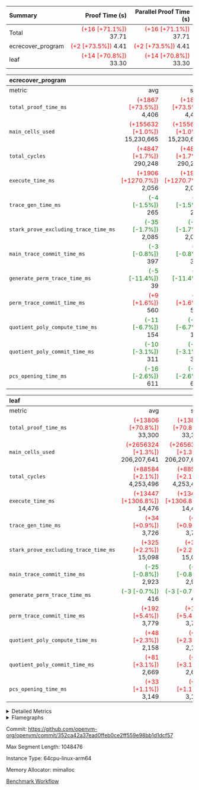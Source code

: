 | Summary | Proof Time (s) | Parallel Proof Time (s) |
|:---|---:|---:|
| Total | <span style='color: red'>(+16 [+71.1%])</span> 37.71 | <span style='color: red'>(+16 [+71.1%])</span> 37.71 |
| ecrecover_program | <span style='color: red'>(+2 [+73.5%])</span> 4.41 | <span style='color: red'>(+2 [+73.5%])</span> 4.41 |
| leaf | <span style='color: red'>(+14 [+70.8%])</span> 33.30 | <span style='color: red'>(+14 [+70.8%])</span> 33.30 |


| ecrecover_program |||||
|:---|---:|---:|---:|---:|
|metric|avg|sum|max|min|
| `total_proof_time_ms ` | <span style='color: red'>(+1867 [+73.5%])</span> 4,406 | <span style='color: red'>(+1867 [+73.5%])</span> 4,406 | <span style='color: red'>(+1867 [+73.5%])</span> 4,406 | <span style='color: red'>(+1867 [+73.5%])</span> 4,406 |
| `main_cells_used     ` | <span style='color: red'>(+155632 [+1.0%])</span> 15,230,665 | <span style='color: red'>(+155632 [+1.0%])</span> 15,230,665 | <span style='color: red'>(+155632 [+1.0%])</span> 15,230,665 | <span style='color: red'>(+155632 [+1.0%])</span> 15,230,665 |
| `total_cycles        ` | <span style='color: red'>(+4847 [+1.7%])</span> 290,248 | <span style='color: red'>(+4847 [+1.7%])</span> 290,248 | <span style='color: red'>(+4847 [+1.7%])</span> 290,248 | <span style='color: red'>(+4847 [+1.7%])</span> 290,248 |
| `execute_time_ms     ` | <span style='color: red'>(+1906 [+1270.7%])</span> 2,056 | <span style='color: red'>(+1906 [+1270.7%])</span> 2,056 | <span style='color: red'>(+1906 [+1270.7%])</span> 2,056 | <span style='color: red'>(+1906 [+1270.7%])</span> 2,056 |
| `trace_gen_time_ms   ` | <span style='color: green'>(-4 [-1.5%])</span> 265 | <span style='color: green'>(-4 [-1.5%])</span> 265 | <span style='color: green'>(-4 [-1.5%])</span> 265 | <span style='color: green'>(-4 [-1.5%])</span> 265 |
| `stark_prove_excluding_trace_time_ms` | <span style='color: green'>(-35 [-1.7%])</span> 2,085 | <span style='color: green'>(-35 [-1.7%])</span> 2,085 | <span style='color: green'>(-35 [-1.7%])</span> 2,085 | <span style='color: green'>(-35 [-1.7%])</span> 2,085 |
| `main_trace_commit_time_ms` | <span style='color: green'>(-3 [-0.8%])</span> 397 | <span style='color: green'>(-3 [-0.8%])</span> 397 | <span style='color: green'>(-3 [-0.8%])</span> 397 | <span style='color: green'>(-3 [-0.8%])</span> 397 |
| `generate_perm_trace_time_ms` | <span style='color: green'>(-5 [-11.4%])</span> 39 | <span style='color: green'>(-5 [-11.4%])</span> 39 | <span style='color: green'>(-5 [-11.4%])</span> 39 | <span style='color: green'>(-5 [-11.4%])</span> 39 |
| `perm_trace_commit_time_ms` | <span style='color: red'>(+9 [+1.6%])</span> 560 | <span style='color: red'>(+9 [+1.6%])</span> 560 | <span style='color: red'>(+9 [+1.6%])</span> 560 | <span style='color: red'>(+9 [+1.6%])</span> 560 |
| `quotient_poly_compute_time_ms` | <span style='color: green'>(-11 [-6.7%])</span> 154 | <span style='color: green'>(-11 [-6.7%])</span> 154 | <span style='color: green'>(-11 [-6.7%])</span> 154 | <span style='color: green'>(-11 [-6.7%])</span> 154 |
| `quotient_poly_commit_time_ms` | <span style='color: green'>(-10 [-3.1%])</span> 311 | <span style='color: green'>(-10 [-3.1%])</span> 311 | <span style='color: green'>(-10 [-3.1%])</span> 311 | <span style='color: green'>(-10 [-3.1%])</span> 311 |
| `pcs_opening_time_ms ` | <span style='color: green'>(-16 [-2.6%])</span> 611 | <span style='color: green'>(-16 [-2.6%])</span> 611 | <span style='color: green'>(-16 [-2.6%])</span> 611 | <span style='color: green'>(-16 [-2.6%])</span> 611 |

| leaf |||||
|:---|---:|---:|---:|---:|
|metric|avg|sum|max|min|
| `total_proof_time_ms ` | <span style='color: red'>(+13806 [+70.8%])</span> 33,300 | <span style='color: red'>(+13806 [+70.8%])</span> 33,300 | <span style='color: red'>(+13806 [+70.8%])</span> 33,300 | <span style='color: red'>(+13806 [+70.8%])</span> 33,300 |
| `main_cells_used     ` | <span style='color: red'>(+2656324 [+1.3%])</span> 206,207,641 | <span style='color: red'>(+2656324 [+1.3%])</span> 206,207,641 | <span style='color: red'>(+2656324 [+1.3%])</span> 206,207,641 | <span style='color: red'>(+2656324 [+1.3%])</span> 206,207,641 |
| `total_cycles        ` | <span style='color: red'>(+88584 [+2.1%])</span> 4,253,496 | <span style='color: red'>(+88584 [+2.1%])</span> 4,253,496 | <span style='color: red'>(+88584 [+2.1%])</span> 4,253,496 | <span style='color: red'>(+88584 [+2.1%])</span> 4,253,496 |
| `execute_time_ms     ` | <span style='color: red'>(+13447 [+1306.8%])</span> 14,476 | <span style='color: red'>(+13447 [+1306.8%])</span> 14,476 | <span style='color: red'>(+13447 [+1306.8%])</span> 14,476 | <span style='color: red'>(+13447 [+1306.8%])</span> 14,476 |
| `trace_gen_time_ms   ` | <span style='color: red'>(+34 [+0.9%])</span> 3,726 | <span style='color: red'>(+34 [+0.9%])</span> 3,726 | <span style='color: red'>(+34 [+0.9%])</span> 3,726 | <span style='color: red'>(+34 [+0.9%])</span> 3,726 |
| `stark_prove_excluding_trace_time_ms` | <span style='color: red'>(+325 [+2.2%])</span> 15,098 | <span style='color: red'>(+325 [+2.2%])</span> 15,098 | <span style='color: red'>(+325 [+2.2%])</span> 15,098 | <span style='color: red'>(+325 [+2.2%])</span> 15,098 |
| `main_trace_commit_time_ms` | <span style='color: green'>(-25 [-0.8%])</span> 2,923 | <span style='color: green'>(-25 [-0.8%])</span> 2,923 | <span style='color: green'>(-25 [-0.8%])</span> 2,923 | <span style='color: green'>(-25 [-0.8%])</span> 2,923 |
| `generate_perm_trace_time_ms` | <span style='color: green'>(-3 [-0.7%])</span> 416 | <span style='color: green'>(-3 [-0.7%])</span> 416 | <span style='color: green'>(-3 [-0.7%])</span> 416 | <span style='color: green'>(-3 [-0.7%])</span> 416 |
| `perm_trace_commit_time_ms` | <span style='color: red'>(+192 [+5.4%])</span> 3,779 | <span style='color: red'>(+192 [+5.4%])</span> 3,779 | <span style='color: red'>(+192 [+5.4%])</span> 3,779 | <span style='color: red'>(+192 [+5.4%])</span> 3,779 |
| `quotient_poly_compute_time_ms` | <span style='color: red'>(+48 [+2.3%])</span> 2,158 | <span style='color: red'>(+48 [+2.3%])</span> 2,158 | <span style='color: red'>(+48 [+2.3%])</span> 2,158 | <span style='color: red'>(+48 [+2.3%])</span> 2,158 |
| `quotient_poly_commit_time_ms` | <span style='color: red'>(+81 [+3.1%])</span> 2,669 | <span style='color: red'>(+81 [+3.1%])</span> 2,669 | <span style='color: red'>(+81 [+3.1%])</span> 2,669 | <span style='color: red'>(+81 [+3.1%])</span> 2,669 |
| `pcs_opening_time_ms ` | <span style='color: red'>(+33 [+1.1%])</span> 3,149 | <span style='color: red'>(+33 [+1.1%])</span> 3,149 | <span style='color: red'>(+33 [+1.1%])</span> 3,149 | <span style='color: red'>(+33 [+1.1%])</span> 3,149 |



<details>
<summary>Detailed Metrics</summary>

| group | num_segments | keygen_time_ms | commit_exe_time_ms |
| --- | --- | --- | --- |
| ecrecover_program | 1 | 1,046 | 11 | 

| group | air_name | quotient_deg | interactions | constraints |
| --- | --- | --- | --- | --- |
| ecrecover_program | AccessAdapterAir<16> | 2 | 5 | 14 | 
| ecrecover_program | AccessAdapterAir<2> | 2 | 5 | 14 | 
| ecrecover_program | AccessAdapterAir<32> | 2 | 5 | 14 | 
| ecrecover_program | AccessAdapterAir<4> | 2 | 5 | 14 | 
| ecrecover_program | AccessAdapterAir<64> | 2 | 5 | 14 | 
| ecrecover_program | AccessAdapterAir<8> | 2 | 5 | 14 | 
| ecrecover_program | BitwiseOperationLookupAir<8> | 2 | 2 | 4 | 
| ecrecover_program | KeccakVmAir | 2 | 321 | 4,571 | 
| ecrecover_program | MemoryMerkleAir<8> | 2 | 4 | 40 | 
| ecrecover_program | PersistentBoundaryAir<8> | 2 | 3 | 6 | 
| ecrecover_program | PhantomAir | 2 | 3 | 5 | 
| ecrecover_program | Poseidon2PeripheryAir<BabyBearParameters>, 1> | 2 | 1 | 286 | 
| ecrecover_program | ProgramAir | 1 | 1 | 4 | 
| ecrecover_program | RangeTupleCheckerAir<2> | 1 | 1 | 4 | 
| ecrecover_program | VariableRangeCheckerAir | 1 | 1 | 4 | 
| ecrecover_program | VmAirWrapper<Rv32BaseAluAdapterAir, BaseAluCoreAir<4, 8> | 2 | 19 | 43 | 
| ecrecover_program | VmAirWrapper<Rv32BaseAluAdapterAir, LessThanCoreAir<4, 8> | 2 | 17 | 39 | 
| ecrecover_program | VmAirWrapper<Rv32BaseAluAdapterAir, ShiftCoreAir<4, 8> | 2 | 23 | 90 | 
| ecrecover_program | VmAirWrapper<Rv32BranchAdapterAir, BranchEqualCoreAir<4> | 2 | 11 | 25 | 
| ecrecover_program | VmAirWrapper<Rv32BranchAdapterAir, BranchLessThanCoreAir<4, 8> | 2 | 13 | 41 | 
| ecrecover_program | VmAirWrapper<Rv32CondRdWriteAdapterAir, Rv32JalLuiCoreAir> | 2 | 10 | 22 | 
| ecrecover_program | VmAirWrapper<Rv32HintStoreAdapterAir, Rv32HintStoreCoreAir> | 2 | 15 | 17 | 
| ecrecover_program | VmAirWrapper<Rv32IsEqualModAdapterAir<2, 1, 32, 32>, ModularIsEqualCoreAir<32, 4, 8> | 2 | 25 | 223 | 
| ecrecover_program | VmAirWrapper<Rv32JalrAdapterAir, Rv32JalrCoreAir> | 2 | 16 | 20 | 
| ecrecover_program | VmAirWrapper<Rv32LoadStoreAdapterAir, LoadSignExtendCoreAir<4, 8> | 2 | 18 | 33 | 
| ecrecover_program | VmAirWrapper<Rv32LoadStoreAdapterAir, LoadStoreCoreAir<4> | 2 | 17 | 38 | 
| ecrecover_program | VmAirWrapper<Rv32MultAdapterAir, DivRemCoreAir<4, 8> | 2 | 25 | 88 | 
| ecrecover_program | VmAirWrapper<Rv32MultAdapterAir, MulHCoreAir<4, 8> | 2 | 24 | 38 | 
| ecrecover_program | VmAirWrapper<Rv32MultAdapterAir, MultiplicationCoreAir<4, 8> | 2 | 19 | 26 | 
| ecrecover_program | VmAirWrapper<Rv32RdWriteAdapterAir, Rv32AuipcCoreAir> | 2 | 11 | 15 | 
| ecrecover_program | VmAirWrapper<Rv32VecHeapAdapterAir<1, 2, 2, 32, 32>, FieldExpressionCoreAir> | 2 | 411 | 481 | 
| ecrecover_program | VmAirWrapper<Rv32VecHeapAdapterAir<2, 1, 1, 32, 32>, FieldExpressionCoreAir> | 2 | 156 | 189 | 
| ecrecover_program | VmAirWrapper<Rv32VecHeapAdapterAir<2, 2, 2, 32, 32>, FieldExpressionCoreAir> | 2 | 422 | 456 | 
| ecrecover_program | VmConnectorAir | 2 | 3 | 9 | 
| leaf | AccessAdapterAir<2> | 4 | 5 | 12 | 
| leaf | AccessAdapterAir<4> | 4 | 5 | 12 | 
| leaf | AccessAdapterAir<8> | 4 | 5 | 12 | 
| leaf | FriReducedOpeningAir | 4 | 31 | 53 | 
| leaf | NativePoseidon2Air<BabyBearParameters>, 1> | 4 | 176 | 590 | 
| leaf | PhantomAir | 4 | 3 | 4 | 
| leaf | ProgramAir | 1 | 1 | 4 | 
| leaf | VariableRangeCheckerAir | 1 | 1 | 4 | 
| leaf | VmAirWrapper<BranchNativeAdapterAir, BranchEqualCoreAir<1> | 2 | 11 | 23 | 
| leaf | VmAirWrapper<JalNativeAdapterAir, JalCoreAir> | 4 | 7 | 6 | 
| leaf | VmAirWrapper<NativeAdapterAir<2, 0>, PublicValuesCoreAir> | 4 | 11 | 23 | 
| leaf | VmAirWrapper<NativeAdapterAir<2, 1>, FieldArithmeticCoreAir> | 4 | 15 | 23 | 
| leaf | VmAirWrapper<NativeLoadStoreAdapterAir<1>, NativeLoadStoreCoreAir<1> | 4 | 15 | 20 | 
| leaf | VmAirWrapper<NativeLoadStoreAdapterAir<4>, NativeLoadStoreCoreAir<4> | 4 | 15 | 20 | 
| leaf | VmAirWrapper<NativeVectorizedAdapterAir<4>, FieldExtensionCoreAir> | 4 | 15 | 23 | 
| leaf | VmConnectorAir | 4 | 3 | 8 | 
| leaf | VolatileBoundaryAir | 4 | 4 | 16 | 

| group | air_name | dsl_ir | idx | opcode | cells_used |
| --- | --- | --- | --- | --- | --- |
| leaf | <BranchNativeAdapterAir,BranchEqualCoreAir<1>> | AssertEqE | 0 | BNE | 7,268 | 
| leaf | <BranchNativeAdapterAir,BranchEqualCoreAir<1>> | AssertEqEI | 0 | BNE | 92 | 
| leaf | <BranchNativeAdapterAir,BranchEqualCoreAir<1>> | AssertEqF | 0 | BNE | 142,232 | 
| leaf | <BranchNativeAdapterAir,BranchEqualCoreAir<1>> | AssertEqV | 0 | BNE | 36,708 | 
| leaf | <BranchNativeAdapterAir,BranchEqualCoreAir<1>> | AssertEqVI | 0 | BNE | 9,867 | 
| leaf | <BranchNativeAdapterAir,BranchEqualCoreAir<1>> | AssertNonZero | 0 | BEQ | 23 | 
| leaf | <BranchNativeAdapterAir,BranchEqualCoreAir<1>> | IfEq | 0 | BNE | 3,128 | 
| leaf | <BranchNativeAdapterAir,BranchEqualCoreAir<1>> | IfEqI | 0 | BNE | 641,815 | 
| leaf | <BranchNativeAdapterAir,BranchEqualCoreAir<1>> | IfNe | 0 | BEQ | 3,197 | 
| leaf | <BranchNativeAdapterAir,BranchEqualCoreAir<1>> | IfNeI | 0 | BEQ | 4,255 | 
| leaf | <BranchNativeAdapterAir,BranchEqualCoreAir<1>> | ZipFor | 0 | BNE | 19,143,176 | 
| leaf | <JalNativeAdapterAir,JalCoreAir> |  | 0 | JAL | 10 | 
| leaf | <JalNativeAdapterAir,JalCoreAir> | IfEqI | 0 | JAL | 80,460 | 
| leaf | <JalNativeAdapterAir,JalCoreAir> | IfNe | 0 | JAL | 30 | 
| leaf | <JalNativeAdapterAir,JalCoreAir> | ZipFor | 0 | JAL | 359,620 | 
| leaf | <NativeAdapterAir<2, 0>,PublicValuesCoreAir> | Publish | 0 | PUBLISH | 828 | 
| leaf | <NativeAdapterAir<2, 1>,FieldArithmeticCoreAir> |  | 0 | ADD | 30 | 
| leaf | <NativeAdapterAir<2, 1>,FieldArithmeticCoreAir> | AddEFFI | 0 | ADD | 24,720 | 
| leaf | <NativeAdapterAir<2, 1>,FieldArithmeticCoreAir> | AddEFI | 0 | ADD | 239,640 | 
| leaf | <NativeAdapterAir<2, 1>,FieldArithmeticCoreAir> | AddEI | 0 | ADD | 5,557,320 | 
| leaf | <NativeAdapterAir<2, 1>,FieldArithmeticCoreAir> | AddF | 0 | ADD | 202,650 | 
| leaf | <NativeAdapterAir<2, 1>,FieldArithmeticCoreAir> | AddFI | 0 | ADD | 456,660 | 
| leaf | <NativeAdapterAir<2, 1>,FieldArithmeticCoreAir> | AddV | 0 | ADD | 1,358,190 | 
| leaf | <NativeAdapterAir<2, 1>,FieldArithmeticCoreAir> | AddVI | 0 | ADD | 3,170,520 | 
| leaf | <NativeAdapterAir<2, 1>,FieldArithmeticCoreAir> | Alloc | 0 | ADD | 3,366,900 | 
| leaf | <NativeAdapterAir<2, 1>,FieldArithmeticCoreAir> | Alloc | 0 | MUL | 929,490 | 
| leaf | <NativeAdapterAir<2, 1>,FieldArithmeticCoreAir> | CastFV | 0 | ADD | 5,820 | 
| leaf | <NativeAdapterAir<2, 1>,FieldArithmeticCoreAir> | DivEIN | 0 | ADD | 12,600 | 
| leaf | <NativeAdapterAir<2, 1>,FieldArithmeticCoreAir> | DivF | 0 | DIV | 211,680 | 
| leaf | <NativeAdapterAir<2, 1>,FieldArithmeticCoreAir> | DivFIN | 0 | DIV | 7,410 | 
| leaf | <NativeAdapterAir<2, 1>,FieldArithmeticCoreAir> | ImmE | 0 | ADD | 935,880 | 
| leaf | <NativeAdapterAir<2, 1>,FieldArithmeticCoreAir> | ImmF | 0 | ADD | 233,310 | 
| leaf | <NativeAdapterAir<2, 1>,FieldArithmeticCoreAir> | ImmV | 0 | ADD | 173,250 | 
| leaf | <NativeAdapterAir<2, 1>,FieldArithmeticCoreAir> | LoadE | 0 | ADD | 449,820 | 
| leaf | <NativeAdapterAir<2, 1>,FieldArithmeticCoreAir> | LoadE | 0 | MUL | 449,820 | 
| leaf | <NativeAdapterAir<2, 1>,FieldArithmeticCoreAir> | LoadF | 0 | ADD | 620,520 | 
| leaf | <NativeAdapterAir<2, 1>,FieldArithmeticCoreAir> | LoadF | 0 | MUL | 416,010 | 
| leaf | <NativeAdapterAir<2, 1>,FieldArithmeticCoreAir> | LoadHeapPtr | 0 | ADD | 30 | 
| leaf | <NativeAdapterAir<2, 1>,FieldArithmeticCoreAir> | LoadV | 0 | ADD | 2,077,110 | 
| leaf | <NativeAdapterAir<2, 1>,FieldArithmeticCoreAir> | LoadV | 0 | MUL | 1,865,940 | 
| leaf | <NativeAdapterAir<2, 1>,FieldArithmeticCoreAir> | MulEF | 0 | MUL | 120,960 | 
| leaf | <NativeAdapterAir<2, 1>,FieldArithmeticCoreAir> | MulEFI | 0 | MUL | 1,359,120 | 
| leaf | <NativeAdapterAir<2, 1>,FieldArithmeticCoreAir> | MulEI | 0 | ADD | 1,296,600 | 
| leaf | <NativeAdapterAir<2, 1>,FieldArithmeticCoreAir> | MulF | 0 | MUL | 1,036,770 | 
| leaf | <NativeAdapterAir<2, 1>,FieldArithmeticCoreAir> | MulFI | 0 | MUL | 180,600 | 
| leaf | <NativeAdapterAir<2, 1>,FieldArithmeticCoreAir> | MulVI | 0 | MUL | 472,080 | 
| leaf | <NativeAdapterAir<2, 1>,FieldArithmeticCoreAir> | NegE | 0 | MUL | 19,920 | 
| leaf | <NativeAdapterAir<2, 1>,FieldArithmeticCoreAir> | StoreE | 0 | ADD | 401,940 | 
| leaf | <NativeAdapterAir<2, 1>,FieldArithmeticCoreAir> | StoreE | 0 | MUL | 401,940 | 
| leaf | <NativeAdapterAir<2, 1>,FieldArithmeticCoreAir> | StoreF | 0 | ADD | 37,500 | 
| leaf | <NativeAdapterAir<2, 1>,FieldArithmeticCoreAir> | StoreF | 0 | MUL | 23,880 | 
| leaf | <NativeAdapterAir<2, 1>,FieldArithmeticCoreAir> | StoreHeapPtr | 0 | ADD | 30 | 
| leaf | <NativeAdapterAir<2, 1>,FieldArithmeticCoreAir> | StoreV | 0 | ADD | 641,790 | 
| leaf | <NativeAdapterAir<2, 1>,FieldArithmeticCoreAir> | StoreV | 0 | MUL | 435,390 | 
| leaf | <NativeAdapterAir<2, 1>,FieldArithmeticCoreAir> | SubEF | 0 | ADD | 874,080 | 
| leaf | <NativeAdapterAir<2, 1>,FieldArithmeticCoreAir> | SubEF | 0 | SUB | 291,360 | 
| leaf | <NativeAdapterAir<2, 1>,FieldArithmeticCoreAir> | SubEFI | 0 | ADD | 357,600 | 
| leaf | <NativeAdapterAir<2, 1>,FieldArithmeticCoreAir> | SubEI | 0 | ADD | 25,200 | 
| leaf | <NativeAdapterAir<2, 1>,FieldArithmeticCoreAir> | SubFI | 0 | SUB | 179,490 | 
| leaf | <NativeAdapterAir<2, 1>,FieldArithmeticCoreAir> | SubV | 0 | SUB | 258,150 | 
| leaf | <NativeAdapterAir<2, 1>,FieldArithmeticCoreAir> | SubVI | 0 | SUB | 29,130 | 
| leaf | <NativeAdapterAir<2, 1>,FieldArithmeticCoreAir> | SubVIN | 0 | SUB | 23,940 | 
| leaf | <NativeAdapterAir<2, 1>,FieldArithmeticCoreAir> | UnsafeCastVF | 0 | ADD | 5,610 | 
| leaf | <NativeAdapterAir<2, 1>,FieldArithmeticCoreAir> | ZipFor | 0 | ADD | 26,095,110 | 
| leaf | <NativeLoadStoreAdapterAir<1>,NativeLoadStoreCoreAir<1>> | LoadF | 0 | LOADW | 1,045,150 | 
| leaf | <NativeLoadStoreAdapterAir<1>,NativeLoadStoreCoreAir<1>> | LoadV | 0 | LOADW | 4,832,525 | 
| leaf | <NativeLoadStoreAdapterAir<1>,NativeLoadStoreCoreAir<1>> | StoreF | 0 | STOREW | 221,625 | 
| leaf | <NativeLoadStoreAdapterAir<1>,NativeLoadStoreCoreAir<1>> | StoreHintWord | 0 | HINT_STOREW | 18,844,550 | 
| leaf | <NativeLoadStoreAdapterAir<1>,NativeLoadStoreCoreAir<1>> | StoreV | 0 | STOREW | 1,762,050 | 
| leaf | <NativeLoadStoreAdapterAir<4>,NativeLoadStoreCoreAir<4>> | LoadE | 0 | LOADW | 1,953,164 | 
| leaf | <NativeLoadStoreAdapterAir<4>,NativeLoadStoreCoreAir<4>> | StoreE | 0 | STOREW | 639,132 | 
| leaf | <NativeVectorizedAdapterAir<4>,FieldExtensionCoreAir> | AddE | 0 | FE4ADD | 3,680,480 | 
| leaf | <NativeVectorizedAdapterAir<4>,FieldExtensionCoreAir> | DivE | 0 | BBE4DIV | 419,600 | 
| leaf | <NativeVectorizedAdapterAir<4>,FieldExtensionCoreAir> | DivEIN | 0 | BBE4DIV | 4,200 | 
| leaf | <NativeVectorizedAdapterAir<4>,FieldExtensionCoreAir> | MulE | 0 | BBE4MUL | 3,166,640 | 
| leaf | <NativeVectorizedAdapterAir<4>,FieldExtensionCoreAir> | MulEI | 0 | BBE4MUL | 432,200 | 
| leaf | <NativeVectorizedAdapterAir<4>,FieldExtensionCoreAir> | SubE | 0 | FE4SUB | 813,960 | 
| leaf | FriReducedOpeningAir | FriReducedOpening | 0 | FRI_REDUCED_OPENING | 26,380,536 | 
| leaf | PhantomAir | CT-ExtractPublicValuesCommit | 0 | PHANTOM | 12 | 
| leaf | PhantomAir | CT-InitializePcsConst | 0 | PHANTOM | 12 | 
| leaf | PhantomAir | CT-ReadProofsFromInput | 0 | PHANTOM | 12 | 
| leaf | PhantomAir | CT-VerifyProofs | 0 | PHANTOM | 12 | 
| leaf | PhantomAir | CT-cache-generator-powers | 0 | PHANTOM | 4,032 | 
| leaf | PhantomAir | CT-compute-reduced-opening | 0 | PHANTOM | 4,032 | 
| leaf | PhantomAir | CT-exp-reverse-bits-len | 0 | PHANTOM | 75,600 | 
| leaf | PhantomAir | CT-pre-compute-alpha-pows | 0 | PHANTOM | 12 | 
| leaf | PhantomAir | CT-single-reduced-opening-eval | 0 | PHANTOM | 115,416 | 
| leaf | PhantomAir | CT-stage-c-build-rounds | 0 | PHANTOM | 12 | 
| leaf | PhantomAir | CT-stage-d-verifier-verify | 0 | PHANTOM | 12 | 
| leaf | PhantomAir | CT-stage-d-verify-pcs | 0 | PHANTOM | 12 | 
| leaf | PhantomAir | CT-stage-e-verify-constraints | 0 | PHANTOM | 12 | 
| leaf | PhantomAir | CT-verify-batch | 0 | PHANTOM | 4,032 | 
| leaf | PhantomAir | CT-verify-batch-ext | 0 | PHANTOM | 9,576 | 
| leaf | PhantomAir | CT-verify-query | 0 | PHANTOM | 504 | 
| leaf | PhantomAir | HintBitsF | 0 | PHANTOM | 1,158 | 
| leaf | PhantomAir | HintInputVec | 0 | PHANTOM | 150,792 | 
| leaf | VerifyBatchAir | Poseidon2CompressBabyBear | 0 | COMP_POS2 | 10,773 | 
| leaf | VerifyBatchAir | Poseidon2PermuteBabyBear | 0 | PERM_POS2 | 24,738 | 
| leaf | VerifyBatchAir | VerifyBatchExt | 0 | VERIFY_BATCH | 4,139,226 | 
| leaf | VerifyBatchAir | VerifyBatchFelt | 0 | VERIFY_BATCH | 28,807,002 | 

| group | air_name | dsl_ir | opcode | segment | cells_used |
| --- | --- | --- | --- | --- | --- |
| ecrecover_program | <Rv32BaseAluAdapterAir,BaseAluCoreAir<4, 8>> |  | ADD | 0 | 2,645,532 | 
| ecrecover_program | <Rv32BaseAluAdapterAir,BaseAluCoreAir<4, 8>> |  | AND | 0 | 559,512 | 
| ecrecover_program | <Rv32BaseAluAdapterAir,BaseAluCoreAir<4, 8>> |  | OR | 0 | 250,740 | 
| ecrecover_program | <Rv32BaseAluAdapterAir,BaseAluCoreAir<4, 8>> |  | SUB | 0 | 318,600 | 
| ecrecover_program | <Rv32BaseAluAdapterAir,BaseAluCoreAir<4, 8>> |  | XOR | 0 | 900 | 
| ecrecover_program | <Rv32BaseAluAdapterAir,LessThanCoreAir<4, 8>> |  | SLTU | 0 | 74,407 | 
| ecrecover_program | <Rv32BaseAluAdapterAir,ShiftCoreAir<4, 8>> |  | SLL | 0 | 228,536 | 
| ecrecover_program | <Rv32BaseAluAdapterAir,ShiftCoreAir<4, 8>> |  | SRL | 0 | 238,023 | 
| ecrecover_program | <Rv32BranchAdapterAir,BranchEqualCoreAir<4>> |  | BEQ | 0 | 275,912 | 
| ecrecover_program | <Rv32BranchAdapterAir,BranchEqualCoreAir<4>> |  | BNE | 0 | 124,202 | 
| ecrecover_program | <Rv32BranchAdapterAir,BranchLessThanCoreAir<4, 8>> |  | BGEU | 0 | 29,600 | 
| ecrecover_program | <Rv32BranchAdapterAir,BranchLessThanCoreAir<4, 8>> |  | BLT | 0 | 384 | 
| ecrecover_program | <Rv32BranchAdapterAir,BranchLessThanCoreAir<4, 8>> |  | BLTU | 0 | 719,648 | 
| ecrecover_program | <Rv32CondRdWriteAdapterAir,Rv32JalLuiCoreAir> |  | JAL | 0 | 22,734 | 
| ecrecover_program | <Rv32CondRdWriteAdapterAir,Rv32JalLuiCoreAir> |  | LUI | 0 | 50,292 | 
| ecrecover_program | <Rv32HintStoreAdapterAir,Rv32HintStoreCoreAir> |  | HINT_STOREW | 0 | 5,564 | 
| ecrecover_program | <Rv32IsEqualModAdapterAir<2, 1, 32, 32>,ModularIsEqualCoreAir<32, 4, 8>> |  | IS_EQ | 0 | 531,698 | 
| ecrecover_program | <Rv32IsEqualModAdapterAir<2, 1, 32, 32>,ModularIsEqualCoreAir<32, 4, 8>> |  | SETUP_ISEQ | 0 | 332 | 
| ecrecover_program | <Rv32JalrAdapterAir,Rv32JalrCoreAir> |  | JALR | 0 | 186,060 | 
| ecrecover_program | <Rv32LoadStoreAdapterAir,LoadSignExtendCoreAir<4, 8>> |  | LOADB | 0 | 132,300 | 
| ecrecover_program | <Rv32LoadStoreAdapterAir,LoadStoreCoreAir<4>> |  | LOADBU | 0 | 98,000 | 
| ecrecover_program | <Rv32LoadStoreAdapterAir,LoadStoreCoreAir<4>> |  | LOADW | 0 | 553,840 | 
| ecrecover_program | <Rv32LoadStoreAdapterAir,LoadStoreCoreAir<4>> |  | STOREB | 0 | 1,037,520 | 
| ecrecover_program | <Rv32LoadStoreAdapterAir,LoadStoreCoreAir<4>> |  | STOREW | 0 | 2,702,880 | 
| ecrecover_program | <Rv32MultAdapterAir,DivRemCoreAir<4, 8>> |  | DIVU | 0 | 285 | 
| ecrecover_program | <Rv32MultAdapterAir,MulHCoreAir<4, 8>> |  | MULHU | 0 | 195 | 
| ecrecover_program | <Rv32MultAdapterAir,MultiplicationCoreAir<4, 8>> |  | MUL | 0 | 79,329 | 
| ecrecover_program | <Rv32RdWriteAdapterAir,Rv32AuipcCoreAir> |  | AUIPC | 0 | 71,022 | 
| ecrecover_program | <Rv32VecHeapAdapterAir<1, 2, 2, 32, 32>,FieldExpressionCoreAir> |  | EcDouble | 0 | 690,153 | 
| ecrecover_program | <Rv32VecHeapAdapterAir<2, 1, 1, 32, 32>,FieldExpressionCoreAir> |  | ModularAddSub | 0 | 2,388 | 
| ecrecover_program | <Rv32VecHeapAdapterAir<2, 1, 1, 32, 32>,FieldExpressionCoreAir> |  | ModularMulDiv | 0 | 8,352 | 
| ecrecover_program | <Rv32VecHeapAdapterAir<2, 2, 2, 32, 32>,FieldExpressionCoreAir> |  | EcAddNe | 0 | 449,394 | 
| ecrecover_program | KeccakVmAir |  | KECCAK256 | 0 | 379,680 | 
| ecrecover_program | PhantomAir |  | PHANTOM | 0 | 270 | 

| group | air_name | idx | rows | prep_cols | perm_cols | main_cols | cells |
| --- | --- | --- | --- | --- | --- | --- | --- |
| leaf | AccessAdapterAir<2> | 0 | 1,048,576 |  | 16 | 11 | 28,311,552 | 
| leaf | AccessAdapterAir<4> | 0 | 524,288 |  | 16 | 13 | 15,204,352 | 
| leaf | AccessAdapterAir<8> | 0 | 512 |  | 16 | 17 | 16,896 | 
| leaf | FriReducedOpeningAir | 0 | 1,048,576 |  | 36 | 26 | 65,011,712 | 
| leaf | NativePoseidon2Air<BabyBearParameters>, 1> | 0 | 131,072 |  | 356 | 399 | 98,959,360 | 
| leaf | PhantomAir | 0 | 65,536 |  | 8 | 6 | 917,504 | 
| leaf | ProgramAir | 0 | 524,288 |  | 8 | 10 | 9,437,184 | 
| leaf | VariableRangeCheckerAir | 0 | 262,144 | 2 | 8 | 1 | 2,359,296 | 
| leaf | VmAirWrapper<BranchNativeAdapterAir, BranchEqualCoreAir<1> | 0 | 1,048,576 |  | 28 | 23 | 53,477,376 | 
| leaf | VmAirWrapper<JalNativeAdapterAir, JalCoreAir> | 0 | 65,536 |  | 12 | 10 | 1,441,792 | 
| leaf | VmAirWrapper<NativeAdapterAir<2, 0>, PublicValuesCoreAir> | 0 | 64 |  | 16 | 23 | 2,496 | 
| leaf | VmAirWrapper<NativeAdapterAir<2, 1>, FieldArithmeticCoreAir> | 0 | 2,097,152 |  | 20 | 30 | 104,857,600 | 
| leaf | VmAirWrapper<NativeLoadStoreAdapterAir<1>, NativeLoadStoreCoreAir<1> | 0 | 2,097,152 |  | 36 | 25 | 127,926,272 | 
| leaf | VmAirWrapper<NativeLoadStoreAdapterAir<4>, NativeLoadStoreCoreAir<4> | 0 | 131,072 |  | 36 | 34 | 9,175,040 | 
| leaf | VmAirWrapper<NativeVectorizedAdapterAir<4>, FieldExtensionCoreAir> | 0 | 262,144 |  | 20 | 40 | 15,728,640 | 
| leaf | VmConnectorAir | 0 | 2 | 1 | 8 | 4 | 24 | 
| leaf | VolatileBoundaryAir | 0 | 2,097,152 |  | 8 | 11 | 39,845,888 | 

| group | air_name | segment | rows | prep_cols | perm_cols | main_cols | cells |
| --- | --- | --- | --- | --- | --- | --- | --- |
| ecrecover_program | AccessAdapterAir<16> | 0 | 16,384 |  | 24 | 25 | 802,816 | 
| ecrecover_program | AccessAdapterAir<2> | 0 | 256 |  | 24 | 11 | 8,960 | 
| ecrecover_program | AccessAdapterAir<32> | 0 | 8,192 |  | 24 | 41 | 532,480 | 
| ecrecover_program | AccessAdapterAir<4> | 0 | 128 |  | 24 | 13 | 4,736 | 
| ecrecover_program | AccessAdapterAir<8> | 0 | 32,768 |  | 24 | 17 | 1,343,488 | 
| ecrecover_program | BitwiseOperationLookupAir<8> | 0 | 65,536 | 3 | 8 | 2 | 655,360 | 
| ecrecover_program | KeccakVmAir | 0 | 128 |  | 1,288 | 3,164 | 569,856 | 
| ecrecover_program | MemoryMerkleAir<8> | 0 | 4,096 |  | 20 | 32 | 212,992 | 
| ecrecover_program | PersistentBoundaryAir<8> | 0 | 4,096 |  | 12 | 20 | 131,072 | 
| ecrecover_program | PhantomAir | 0 | 64 |  | 12 | 6 | 1,152 | 
| ecrecover_program | Poseidon2PeripheryAir<BabyBearParameters>, 1> | 0 | 2,048 |  | 8 | 300 | 630,784 | 
| ecrecover_program | ProgramAir | 0 | 16,384 |  | 8 | 10 | 294,912 | 
| ecrecover_program | RangeTupleCheckerAir<2> | 0 | 524,288 | 2 | 8 | 1 | 4,718,592 | 
| ecrecover_program | VariableRangeCheckerAir | 0 | 262,144 | 2 | 8 | 1 | 2,359,296 | 
| ecrecover_program | VmAirWrapper<Rv32BaseAluAdapterAir, BaseAluCoreAir<4, 8> | 0 | 131,072 |  | 80 | 36 | 15,204,352 | 
| ecrecover_program | VmAirWrapper<Rv32BaseAluAdapterAir, LessThanCoreAir<4, 8> | 0 | 2,048 |  | 40 | 37 | 157,696 | 
| ecrecover_program | VmAirWrapper<Rv32BaseAluAdapterAir, ShiftCoreAir<4, 8> | 0 | 16,384 |  | 52 | 53 | 1,720,320 | 
| ecrecover_program | VmAirWrapper<Rv32BranchAdapterAir, BranchEqualCoreAir<4> | 0 | 16,384 |  | 48 | 26 | 1,212,416 | 
| ecrecover_program | VmAirWrapper<Rv32BranchAdapterAir, BranchLessThanCoreAir<4, 8> | 0 | 32,768 |  | 56 | 32 | 2,883,584 | 
| ecrecover_program | VmAirWrapper<Rv32CondRdWriteAdapterAir, Rv32JalLuiCoreAir> | 0 | 4,096 |  | 44 | 18 | 253,952 | 
| ecrecover_program | VmAirWrapper<Rv32HintStoreAdapterAir, Rv32HintStoreCoreAir> | 0 | 256 |  | 36 | 26 | 15,872 | 
| ecrecover_program | VmAirWrapper<Rv32IsEqualModAdapterAir<2, 1, 32, 32>, ModularIsEqualCoreAir<32, 4, 8> | 0 | 4,096 |  | 56 | 166 | 909,312 | 
| ecrecover_program | VmAirWrapper<Rv32JalrAdapterAir, Rv32JalrCoreAir> | 0 | 8,192 |  | 36 | 28 | 524,288 | 
| ecrecover_program | VmAirWrapper<Rv32LoadStoreAdapterAir, LoadSignExtendCoreAir<4, 8> | 0 | 4,096 |  | 76 | 35 | 454,656 | 
| ecrecover_program | VmAirWrapper<Rv32LoadStoreAdapterAir, LoadStoreCoreAir<4> | 0 | 131,072 |  | 72 | 40 | 14,680,064 | 
| ecrecover_program | VmAirWrapper<Rv32MultAdapterAir, DivRemCoreAir<4, 8> | 0 | 8 |  | 104 | 57 | 1,288 | 
| ecrecover_program | VmAirWrapper<Rv32MultAdapterAir, MulHCoreAir<4, 8> | 0 | 8 |  | 100 | 39 | 1,112 | 
| ecrecover_program | VmAirWrapper<Rv32MultAdapterAir, MultiplicationCoreAir<4, 8> | 0 | 4,096 |  | 80 | 31 | 454,656 | 
| ecrecover_program | VmAirWrapper<Rv32RdWriteAdapterAir, Rv32AuipcCoreAir> | 0 | 4,096 |  | 28 | 21 | 200,704 | 
| ecrecover_program | VmAirWrapper<Rv32VecHeapAdapterAir<1, 2, 2, 32, 32>, FieldExpressionCoreAir> | 0 | 2,048 |  | 828 | 543 | 2,807,808 | 
| ecrecover_program | VmAirWrapper<Rv32VecHeapAdapterAir<2, 1, 1, 32, 32>, FieldExpressionCoreAir> | 0 | 32 |  | 316 | 261 | 18,464 | 
| ecrecover_program | VmAirWrapper<Rv32VecHeapAdapterAir<2, 2, 2, 32, 32>, FieldExpressionCoreAir> | 0 | 1,024 |  | 848 | 619 | 1,502,208 | 
| ecrecover_program | VmConnectorAir | 0 | 2 | 1 | 12 | 4 | 32 | 

| group | chip_name | idx | rows_used |
| --- | --- | --- | --- |
| leaf | <BranchNativeAdapterAir,BranchEqualCoreAir<1>> | 0 | 869,207 | 
| leaf | <JalNativeAdapterAir,JalCoreAir> | 0 | 44,012 | 
| leaf | <NativeAdapterAir<2, 0>,PublicValuesCoreAir> | 0 | 36 | 
| leaf | <NativeAdapterAir<2, 1>,FieldArithmeticCoreAir> | 0 | 1,911,118 | 
| leaf | <NativeLoadStoreAdapterAir<1>,NativeLoadStoreCoreAir<1>> | 0 | 1,068,236 | 
| leaf | <NativeLoadStoreAdapterAir<4>,NativeLoadStoreCoreAir<4>> | 0 | 76,244 | 
| leaf | <NativeVectorizedAdapterAir<4>,FieldExtensionCoreAir> | 0 | 212,927 | 
| leaf | AccessAdapter<2> | 0 | 940,896 | 
| leaf | AccessAdapter<4> | 0 | 463,352 | 
| leaf | AccessAdapter<8> | 0 | 342 | 
| leaf | Boundary | 0 | 1,248,771 | 
| leaf | FriReducedOpeningAir | 0 | 1,014,636 | 
| leaf | PhantomAir | 0 | 60,875 | 
| leaf | ProgramChip | 0 | 520,712 | 
| leaf | VariableRangeCheckerAir | 0 | 262,144 | 
| leaf | VerifyBatchAir | 0 | 82,661 | 
| leaf | VmConnectorAir | 0 | 2 | 

| group | chip_name | segment | rows_used |
| --- | --- | --- | --- |
| ecrecover_program | <Rv32BaseAluAdapterAir,BaseAluCoreAir<4, 8>> | 0 | 104,869 | 
| ecrecover_program | <Rv32BaseAluAdapterAir,LessThanCoreAir<4, 8>> | 0 | 2,011 | 
| ecrecover_program | <Rv32BaseAluAdapterAir,ShiftCoreAir<4, 8>> | 0 | 8,803 | 
| ecrecover_program | <Rv32BranchAdapterAir,BranchEqualCoreAir<4>> | 0 | 15,389 | 
| ecrecover_program | <Rv32BranchAdapterAir,BranchLessThanCoreAir<4, 8>> | 0 | 23,426 | 
| ecrecover_program | <Rv32CondRdWriteAdapterAir,Rv32JalLuiCoreAir> | 0 | 4,057 | 
| ecrecover_program | <Rv32HintStoreAdapterAir,Rv32HintStoreCoreAir> | 0 | 214 | 
| ecrecover_program | <Rv32IsEqualModAdapterAir<2, 1, 32, 32>,ModularIsEqualCoreAir<32, 4, 8>> | 0 | 3,194 | 
| ecrecover_program | <Rv32JalrAdapterAir,Rv32JalrCoreAir> | 0 | 6,645 | 
| ecrecover_program | <Rv32LoadStoreAdapterAir,LoadSignExtendCoreAir<4, 8>> | 0 | 3,780 | 
| ecrecover_program | <Rv32LoadStoreAdapterAir,LoadStoreCoreAir<4>> | 0 | 109,806 | 
| ecrecover_program | <Rv32MultAdapterAir,DivRemCoreAir<4, 8>> | 0 | 5 | 
| ecrecover_program | <Rv32MultAdapterAir,MulHCoreAir<4, 8>> | 0 | 5 | 
| ecrecover_program | <Rv32MultAdapterAir,MultiplicationCoreAir<4, 8>> | 0 | 2,559 | 
| ecrecover_program | <Rv32RdWriteAdapterAir,Rv32AuipcCoreAir> | 0 | 3,383 | 
| ecrecover_program | <Rv32VecHeapAdapterAir<1, 2, 2, 32, 32>,FieldExpressionCoreAir> | 0 | 1,271 | 
| ecrecover_program | <Rv32VecHeapAdapterAir<2, 1, 1, 32, 32>,FieldExpressionCoreAir> | 0 | 21 | 
| ecrecover_program | <Rv32VecHeapAdapterAir<2, 2, 2, 32, 32>,FieldExpressionCoreAir> | 0 | 726 | 
| ecrecover_program | AccessAdapter<16> | 0 | 13,306 | 
| ecrecover_program | AccessAdapter<2> | 0 | 132 | 
| ecrecover_program | AccessAdapter<32> | 0 | 6,654 | 
| ecrecover_program | AccessAdapter<4> | 0 | 68 | 
| ecrecover_program | AccessAdapter<8> | 0 | 27,216 | 
| ecrecover_program | Arc<BabyBearParameters>, 1> | 0 | 2,008 | 
| ecrecover_program | BitwiseOperationLookupAir<8> | 0 | 65,536 | 
| ecrecover_program | Boundary | 0 | 2,990 | 
| ecrecover_program | KeccakVmAir | 0 | 120 | 
| ecrecover_program | Merkle | 0 | 3,236 | 
| ecrecover_program | PhantomAir | 0 | 45 | 
| ecrecover_program | ProgramChip | 0 | 8,624 | 
| ecrecover_program | RangeTupleCheckerAir<2> | 0 | 524,288 | 
| ecrecover_program | VariableRangeCheckerAir | 0 | 262,144 | 
| ecrecover_program | VmConnectorAir | 0 | 2 | 

| group | dsl_ir | idx | opcode | frequency |
| --- | --- | --- | --- | --- |
| leaf |  | 0 | ADD | 2 | 
| leaf |  | 0 | JAL | 1 | 
| leaf | AddE | 0 | FE4ADD | 92,012 | 
| leaf | AddEFFI | 0 | ADD | 824 | 
| leaf | AddEFI | 0 | ADD | 7,988 | 
| leaf | AddEI | 0 | ADD | 185,244 | 
| leaf | AddF | 0 | ADD | 6,755 | 
| leaf | AddFI | 0 | ADD | 15,222 | 
| leaf | AddV | 0 | ADD | 45,273 | 
| leaf | AddVI | 0 | ADD | 105,684 | 
| leaf | Alloc | 0 | ADD | 112,230 | 
| leaf | Alloc | 0 | MUL | 30,983 | 
| leaf | AssertEqE | 0 | BNE | 316 | 
| leaf | AssertEqEI | 0 | BNE | 4 | 
| leaf | AssertEqF | 0 | BNE | 6,184 | 
| leaf | AssertEqV | 0 | BNE | 1,596 | 
| leaf | AssertEqVI | 0 | BNE | 429 | 
| leaf | AssertNonZero | 0 | BEQ | 1 | 
| leaf | CT-ExtractPublicValuesCommit | 0 | PHANTOM | 2 | 
| leaf | CT-InitializePcsConst | 0 | PHANTOM | 2 | 
| leaf | CT-ReadProofsFromInput | 0 | PHANTOM | 2 | 
| leaf | CT-VerifyProofs | 0 | PHANTOM | 2 | 
| leaf | CT-cache-generator-powers | 0 | PHANTOM | 672 | 
| leaf | CT-compute-reduced-opening | 0 | PHANTOM | 672 | 
| leaf | CT-exp-reverse-bits-len | 0 | PHANTOM | 12,600 | 
| leaf | CT-pre-compute-alpha-pows | 0 | PHANTOM | 2 | 
| leaf | CT-single-reduced-opening-eval | 0 | PHANTOM | 19,236 | 
| leaf | CT-stage-c-build-rounds | 0 | PHANTOM | 2 | 
| leaf | CT-stage-d-verifier-verify | 0 | PHANTOM | 2 | 
| leaf | CT-stage-d-verify-pcs | 0 | PHANTOM | 2 | 
| leaf | CT-stage-e-verify-constraints | 0 | PHANTOM | 2 | 
| leaf | CT-verify-batch | 0 | PHANTOM | 672 | 
| leaf | CT-verify-batch-ext | 0 | PHANTOM | 1,596 | 
| leaf | CT-verify-query | 0 | PHANTOM | 84 | 
| leaf | CastFV | 0 | ADD | 194 | 
| leaf | DivE | 0 | BBE4DIV | 10,490 | 
| leaf | DivEIN | 0 | ADD | 420 | 
| leaf | DivEIN | 0 | BBE4DIV | 105 | 
| leaf | DivF | 0 | DIV | 7,056 | 
| leaf | DivFIN | 0 | DIV | 247 | 
| leaf | FriReducedOpening | 0 | FRI_REDUCED_OPENING | 9,618 | 
| leaf | HintBitsF | 0 | PHANTOM | 193 | 
| leaf | HintInputVec | 0 | PHANTOM | 25,132 | 
| leaf | IfEq | 0 | BNE | 136 | 
| leaf | IfEqI | 0 | BNE | 27,905 | 
| leaf | IfEqI | 0 | JAL | 8,046 | 
| leaf | IfNe | 0 | BEQ | 139 | 
| leaf | IfNe | 0 | JAL | 3 | 
| leaf | IfNeI | 0 | BEQ | 185 | 
| leaf | ImmE | 0 | ADD | 31,196 | 
| leaf | ImmF | 0 | ADD | 7,777 | 
| leaf | ImmV | 0 | ADD | 5,775 | 
| leaf | LoadE | 0 | ADD | 14,994 | 
| leaf | LoadE | 0 | LOADW | 57,446 | 
| leaf | LoadE | 0 | MUL | 14,994 | 
| leaf | LoadF | 0 | ADD | 20,684 | 
| leaf | LoadF | 0 | LOADW | 41,806 | 
| leaf | LoadF | 0 | MUL | 13,867 | 
| leaf | LoadHeapPtr | 0 | ADD | 1 | 
| leaf | LoadV | 0 | ADD | 69,237 | 
| leaf | LoadV | 0 | LOADW | 193,301 | 
| leaf | LoadV | 0 | MUL | 62,198 | 
| leaf | MulE | 0 | BBE4MUL | 79,166 | 
| leaf | MulEF | 0 | MUL | 4,032 | 
| leaf | MulEFI | 0 | MUL | 45,304 | 
| leaf | MulEI | 0 | ADD | 43,220 | 
| leaf | MulEI | 0 | BBE4MUL | 10,805 | 
| leaf | MulF | 0 | MUL | 34,559 | 
| leaf | MulFI | 0 | MUL | 6,020 | 
| leaf | MulVI | 0 | MUL | 15,736 | 
| leaf | NegE | 0 | MUL | 664 | 
| leaf | Poseidon2CompressBabyBear | 0 | COMP_POS2 | 27 | 
| leaf | Poseidon2PermuteBabyBear | 0 | PERM_POS2 | 62 | 
| leaf | Publish | 0 | PUBLISH | 36 | 
| leaf | StoreE | 0 | ADD | 13,398 | 
| leaf | StoreE | 0 | MUL | 13,398 | 
| leaf | StoreE | 0 | STOREW | 18,798 | 
| leaf | StoreF | 0 | ADD | 1,250 | 
| leaf | StoreF | 0 | MUL | 796 | 
| leaf | StoreF | 0 | STOREW | 8,865 | 
| leaf | StoreHeapPtr | 0 | ADD | 1 | 
| leaf | StoreHintWord | 0 | HINT_STOREW | 753,782 | 
| leaf | StoreV | 0 | ADD | 21,393 | 
| leaf | StoreV | 0 | MUL | 14,513 | 
| leaf | StoreV | 0 | STOREW | 70,482 | 
| leaf | SubE | 0 | FE4SUB | 20,349 | 
| leaf | SubEF | 0 | ADD | 29,136 | 
| leaf | SubEF | 0 | SUB | 9,712 | 
| leaf | SubEFI | 0 | ADD | 11,920 | 
| leaf | SubEI | 0 | ADD | 840 | 
| leaf | SubFI | 0 | SUB | 5,983 | 
| leaf | SubV | 0 | SUB | 8,605 | 
| leaf | SubVI | 0 | SUB | 971 | 
| leaf | SubVIN | 0 | SUB | 798 | 
| leaf | UnsafeCastVF | 0 | ADD | 187 | 
| leaf | VerifyBatchExt | 0 | VERIFY_BATCH | 798 | 
| leaf | VerifyBatchFelt | 0 | VERIFY_BATCH | 336 | 
| leaf | ZipFor | 0 | ADD | 869,837 | 
| leaf | ZipFor | 0 | BNE | 832,312 | 
| leaf | ZipFor | 0 | JAL | 35,962 | 

| group | dsl_ir | opcode | segment | frequency |
| --- | --- | --- | --- | --- |
| ecrecover_program |  | ADD | 0 | 73,487 | 
| ecrecover_program |  | AND | 0 | 15,542 | 
| ecrecover_program |  | AUIPC | 0 | 3,383 | 
| ecrecover_program |  | BEQ | 0 | 10,612 | 
| ecrecover_program |  | BGEU | 0 | 925 | 
| ecrecover_program |  | BLT | 0 | 12 | 
| ecrecover_program |  | BLTU | 0 | 22,489 | 
| ecrecover_program |  | BNE | 0 | 4,777 | 
| ecrecover_program |  | DIVU | 0 | 5 | 
| ecrecover_program |  | EcAddNe | 0 | 726 | 
| ecrecover_program |  | EcDouble | 0 | 1,271 | 
| ecrecover_program |  | HINT_STOREW | 0 | 214 | 
| ecrecover_program |  | IS_EQ | 0 | 3,203 | 
| ecrecover_program |  | JAL | 0 | 1,263 | 
| ecrecover_program |  | JALR | 0 | 6,645 | 
| ecrecover_program |  | KECCAK256 | 0 | 5 | 
| ecrecover_program |  | LOADB | 0 | 3,780 | 
| ecrecover_program |  | LOADBU | 0 | 2,450 | 
| ecrecover_program |  | LOADW | 0 | 13,846 | 
| ecrecover_program |  | LUI | 0 | 2,794 | 
| ecrecover_program |  | MUL | 0 | 2,559 | 
| ecrecover_program |  | MULHU | 0 | 5 | 
| ecrecover_program |  | ModularAddSub | 0 | 12 | 
| ecrecover_program |  | ModularMulDiv | 0 | 32 | 
| ecrecover_program |  | OR | 0 | 6,965 | 
| ecrecover_program |  | PHANTOM | 0 | 45 | 
| ecrecover_program |  | SETUP_ISEQ | 0 | 2 | 
| ecrecover_program |  | SLL | 0 | 4,312 | 
| ecrecover_program |  | SLTU | 0 | 2,011 | 
| ecrecover_program |  | SRL | 0 | 4,491 | 
| ecrecover_program |  | STOREB | 0 | 25,938 | 
| ecrecover_program |  | STOREW | 0 | 67,572 | 
| ecrecover_program |  | SUB | 0 | 8,850 | 
| ecrecover_program |  | XOR | 0 | 25 | 

| group | idx | trace_gen_time_ms | total_proof_time_ms | total_cycles | total_cells | stark_prove_excluding_trace_time_ms | quotient_poly_compute_time_ms | quotient_poly_commit_time_ms | perm_trace_commit_time_ms | pcs_opening_time_ms | main_trace_commit_time_ms | main_cells_used | generate_perm_trace_time_ms | execute_time_ms |
| --- | --- | --- | --- | --- | --- | --- | --- | --- | --- | --- | --- | --- | --- | --- |
| leaf | 0 | 3,726 | 33,300 | 4,253,496 | 572,672,984 | 15,098 | 2,158 | 2,669 | 3,779 | 3,149 | 2,923 | 206,207,641 | 416 | 14,476 | 

| group | segment | trace_gen_time_ms | total_proof_time_ms | total_cycles | total_cells | stark_prove_excluding_trace_time_ms | quotient_poly_compute_time_ms | quotient_poly_commit_time_ms | perm_trace_commit_time_ms | pcs_opening_time_ms | main_trace_commit_time_ms | main_cells_used | generate_perm_trace_time_ms | execute_time_ms |
| --- | --- | --- | --- | --- | --- | --- | --- | --- | --- | --- | --- | --- | --- | --- |
| ecrecover_program | 0 | 265 | 4,406 | 290,248 | 55,288,711 | 2,085 | 154 | 311 | 560 | 611 | 397 | 15,230,665 | 39 | 2,056 | 

</details>


<details>
<summary>Flamegraphs</summary>

[![](https://openvm-public-data-sandbox-us-east-1.s3.us-east-1.amazonaws.com/benchmark/github/flamegraphs/352ca42a37ead0ffeb0ce2ff559e98bb1d1dcf57/ecrecover-352ca42a37ead0ffeb0ce2ff559e98bb1d1dcf57-ecrecover_program.dsl_ir.opcode.air_name.cells_used.reverse.svg)](https://openvm-public-data-sandbox-us-east-1.s3.us-east-1.amazonaws.com/benchmark/github/flamegraphs/352ca42a37ead0ffeb0ce2ff559e98bb1d1dcf57/ecrecover-352ca42a37ead0ffeb0ce2ff559e98bb1d1dcf57-ecrecover_program.dsl_ir.opcode.air_name.cells_used.reverse.svg)
[![](https://openvm-public-data-sandbox-us-east-1.s3.us-east-1.amazonaws.com/benchmark/github/flamegraphs/352ca42a37ead0ffeb0ce2ff559e98bb1d1dcf57/ecrecover-352ca42a37ead0ffeb0ce2ff559e98bb1d1dcf57-ecrecover_program.dsl_ir.opcode.air_name.cells_used.svg)](https://openvm-public-data-sandbox-us-east-1.s3.us-east-1.amazonaws.com/benchmark/github/flamegraphs/352ca42a37ead0ffeb0ce2ff559e98bb1d1dcf57/ecrecover-352ca42a37ead0ffeb0ce2ff559e98bb1d1dcf57-ecrecover_program.dsl_ir.opcode.air_name.cells_used.svg)
[![](https://openvm-public-data-sandbox-us-east-1.s3.us-east-1.amazonaws.com/benchmark/github/flamegraphs/352ca42a37ead0ffeb0ce2ff559e98bb1d1dcf57/ecrecover-352ca42a37ead0ffeb0ce2ff559e98bb1d1dcf57-ecrecover_program.dsl_ir.opcode.frequency.reverse.svg)](https://openvm-public-data-sandbox-us-east-1.s3.us-east-1.amazonaws.com/benchmark/github/flamegraphs/352ca42a37ead0ffeb0ce2ff559e98bb1d1dcf57/ecrecover-352ca42a37ead0ffeb0ce2ff559e98bb1d1dcf57-ecrecover_program.dsl_ir.opcode.frequency.reverse.svg)
[![](https://openvm-public-data-sandbox-us-east-1.s3.us-east-1.amazonaws.com/benchmark/github/flamegraphs/352ca42a37ead0ffeb0ce2ff559e98bb1d1dcf57/ecrecover-352ca42a37ead0ffeb0ce2ff559e98bb1d1dcf57-ecrecover_program.dsl_ir.opcode.frequency.svg)](https://openvm-public-data-sandbox-us-east-1.s3.us-east-1.amazonaws.com/benchmark/github/flamegraphs/352ca42a37ead0ffeb0ce2ff559e98bb1d1dcf57/ecrecover-352ca42a37ead0ffeb0ce2ff559e98bb1d1dcf57-ecrecover_program.dsl_ir.opcode.frequency.svg)
[![](https://openvm-public-data-sandbox-us-east-1.s3.us-east-1.amazonaws.com/benchmark/github/flamegraphs/352ca42a37ead0ffeb0ce2ff559e98bb1d1dcf57/ecrecover-352ca42a37ead0ffeb0ce2ff559e98bb1d1dcf57-leaf.dsl_ir.opcode.air_name.cells_used.reverse.svg)](https://openvm-public-data-sandbox-us-east-1.s3.us-east-1.amazonaws.com/benchmark/github/flamegraphs/352ca42a37ead0ffeb0ce2ff559e98bb1d1dcf57/ecrecover-352ca42a37ead0ffeb0ce2ff559e98bb1d1dcf57-leaf.dsl_ir.opcode.air_name.cells_used.reverse.svg)
[![](https://openvm-public-data-sandbox-us-east-1.s3.us-east-1.amazonaws.com/benchmark/github/flamegraphs/352ca42a37ead0ffeb0ce2ff559e98bb1d1dcf57/ecrecover-352ca42a37ead0ffeb0ce2ff559e98bb1d1dcf57-leaf.dsl_ir.opcode.air_name.cells_used.svg)](https://openvm-public-data-sandbox-us-east-1.s3.us-east-1.amazonaws.com/benchmark/github/flamegraphs/352ca42a37ead0ffeb0ce2ff559e98bb1d1dcf57/ecrecover-352ca42a37ead0ffeb0ce2ff559e98bb1d1dcf57-leaf.dsl_ir.opcode.air_name.cells_used.svg)
[![](https://openvm-public-data-sandbox-us-east-1.s3.us-east-1.amazonaws.com/benchmark/github/flamegraphs/352ca42a37ead0ffeb0ce2ff559e98bb1d1dcf57/ecrecover-352ca42a37ead0ffeb0ce2ff559e98bb1d1dcf57-leaf.dsl_ir.opcode.frequency.reverse.svg)](https://openvm-public-data-sandbox-us-east-1.s3.us-east-1.amazonaws.com/benchmark/github/flamegraphs/352ca42a37ead0ffeb0ce2ff559e98bb1d1dcf57/ecrecover-352ca42a37ead0ffeb0ce2ff559e98bb1d1dcf57-leaf.dsl_ir.opcode.frequency.reverse.svg)
[![](https://openvm-public-data-sandbox-us-east-1.s3.us-east-1.amazonaws.com/benchmark/github/flamegraphs/352ca42a37ead0ffeb0ce2ff559e98bb1d1dcf57/ecrecover-352ca42a37ead0ffeb0ce2ff559e98bb1d1dcf57-leaf.dsl_ir.opcode.frequency.svg)](https://openvm-public-data-sandbox-us-east-1.s3.us-east-1.amazonaws.com/benchmark/github/flamegraphs/352ca42a37ead0ffeb0ce2ff559e98bb1d1dcf57/ecrecover-352ca42a37ead0ffeb0ce2ff559e98bb1d1dcf57-leaf.dsl_ir.opcode.frequency.svg)

</details>

Commit: https://github.com/openvm-org/openvm/commit/352ca42a37ead0ffeb0ce2ff559e98bb1d1dcf57

Max Segment Length: 1048476

Instance Type: 64cpu-linux-arm64

Memory Allocator: mimalloc

[Benchmark Workflow](https://github.com/openvm-org/openvm/actions/runs/12970394348)

